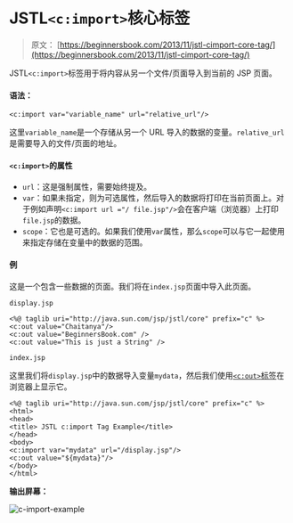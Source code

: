 # JSTL`<c:import>`核心标签

> 原文： [https://beginnersbook.com/2013/11/jstl-cimport-core-tag/](https://beginnersbook.com/2013/11/jstl-cimport-core-tag/)

JSTL`<c:import>`标签用于将内容从另一个文件/页面导入到当前的 JSP 页面。

#### 语法：

```
<c:import var="variable_name" url="relative_url"/>
```

这里`variable_name`是一个存储从另一个 URL 导入的数据的变量。`relative_url`是需要导入的文件/页面的地址。

#### `<c:import>`的属性

*   `url`：这是强制属性，需要始终提及。
*   `var`：如果未指定，则为可选属性，然后导入的数据将打印在当前页面上。对于例如声明`<c:import url ="/ file.jsp"/>`会在客户端（浏览器）上打印`file.jsp`的数据。
*   `scope`：它也是可选的。如果我们使用`var`属性，那么`scope`可以与它一起使用来指定存储在变量中的数据的范围。

#### 例

这是一个包含一些数据的页面。我们将在`index.jsp`页面中导入此页面。

`display.jsp`

```
<%@ taglib uri="http://java.sun.com/jsp/jstl/core" prefix="c" %>
<c:out value="Chaitanya"/>
<c:out value="BeginnersBook.com" />
<c:out value="This is just a String" />
```

`index.jsp`

这里我们将`display.jsp`中的数据导入变量`mydata`，然后我们使用[`<c:out>`标签](https://beginnersbook.com/2013/11/jstl-cout-core-tag/)在浏览器上显示它。

```
<%@ taglib uri="http://java.sun.com/jsp/jstl/core" prefix="c" %>
<html>
<head>
<title> JSTL c:import Tag Example</title>
</head>
<body>
<c:import var="mydata" url="/display.jsp"/>
<c:out value="${mydata}"/>
</body>
</html>
```

**输出屏幕：**

![c-import-example](../Images/2f51e8e7b311f5b39ad1673799d34137.jpg)